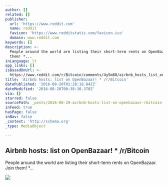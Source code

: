```yaml
---
author: []
related: []
publisher:
  url: 'https://www.reddit.com'
  name: reddit
  favicon: 'https://www.redditstatic.com/favicon.ico'
  domain: www.reddit.com
keywords: []
description: >-
  People around the world are listing their short-term rents on OpenBazaar. Join
  them! *...
inLanguage: lt
app_links: []
isBasedOnUrl: >-
  https://www.reddit.com/r/Bitcoin/comments/4y5m80/airbnb_hosts_list_on_openbazaar/
title: 'Airbnb hosts: list on OpenBazaar! * /r/Bitcoin'
datePublished: '2016-08-20T01:28:18.842Z'
dateModified: '2016-08-20T00:38:30.370Z'
via: {}
starred: false
sourcePath: _posts/2016-08-20-airbnb-hosts-list-on-openbazaar-rbitcoin.md
inFeed: true
hasPage: false
inNav: false
_context: 'http://schema.org'
_type: MediaObject

---
```

<article style=""><h1>Airbnb hosts: list on OpenBazaar! * /r/Bitcoin</h1><p>People around the world are listing their short-term rents on OpenBazaar. Join them! *...</p><img src="https://i.redditmedia.com/L3chxMykHj9tFyUOzFwpatCUfG0nFsbWiu4pjyyexkQ.jpg?w=320&amp;s=b520f2981c8b7bb9f7aa01bae7f4a24f" /></article>